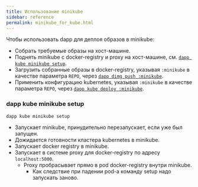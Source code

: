 ```yaml
---
title: Использование minikube
sidebar: reference
permalink: minikube_for_kube.html
---
```


Чтобы использовать dapp для деплоя образов в minikube:

* Собрать требуемые образы на хост-машине.
* Поднять minikube с docker-registry и proxy на хост-машине, см. [`dapp kube minikube setup`](#dapp-kube-minikube-setup).
* Загрузить собранные образы в docker-registry, указывая `:minikube` в качестве параметра `REPO`, через [`dapp dimg push :minikube`](dimg_push.html).
* Применить конфигурацию kubernetes, указывая `:minikube` в качестве параметра `REPO`, через [`dapp kube deploy :minikube`](kube_deploy.html).

### dapp kube minikube setup

```
dapp kube minikube setup
```

* Запускает minikube, принудительно перезапускает, если уже был запущен.
* Дожидается готовности кластера kubernetes в minikube.
* Запускает docker registry в minikube.
* Запускает в системе proxy для docker-registry по адресу `localhost:5000`.
  * Proxy пробрасывает прямо в pod docker-registry внутри minikube.
    * Как следствие при падении pod-а команду setup надо запускать заново.

